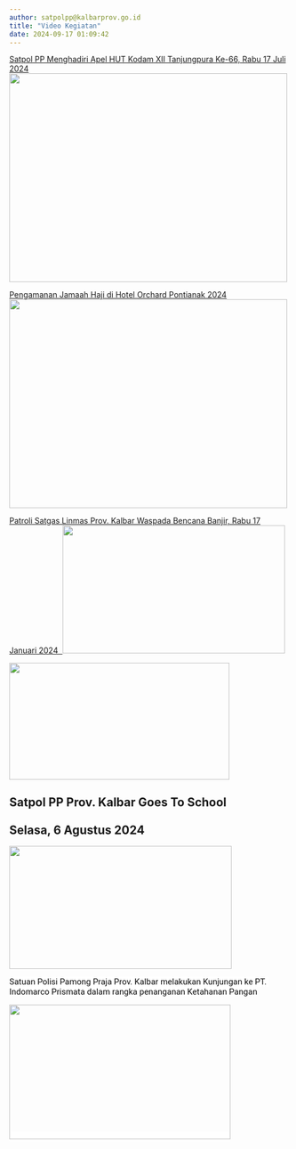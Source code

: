 ```yaml
---
author: satpolpp@kalbarprov.go.id
title: "Video Kegiatan"
date: 2024-09-17 01:09:42
---
```

<p style="text-align: left;"></p>

<p style="text-align: left;"><a href="https://vt.tiktok.com/ZSYWv1hyn/">Satpol PP Menghadiri Apel HUT Kodam XII Tanjungpura Ke-66, Rabu 17 Juli 2024</a> <img src="/images/nDQXQ9zl6RCDttU5Ll5a.jpeg" width="500" height="375" alt="" /></p>

<p style="text-align: left;"><a href="https://vt.tiktok.com/ZSYWvLqCr/">Pengamanan Jamaah Haji di Hotel Orchard Pontianak 2024</a> &nbsp;<img src="/images/GTw82LWT5huXZAGHuNeC.jpeg" width="500" height="375" alt="" /></p>

<p style="text-align: left;"><a href="https://youtu.be/6KF3CreYwFA?si=KfjQmksF1cq1jAU7">Patroli Satgas Linmas Prov. Kalbar Waspada Bencana Banjir, Rabu 17 Januari 2024 &nbsp;<img src="/images/tJKgMZnK7BXCpgHILqip.jpeg" width="400" height="230" alt="" /></a></p>

<p style="text-align: left;"></p>

<p style="text-align: left;"></p>

<p style="text-align: left;"><a href="https://www.instagram.com/reel/C9kJvVIBkf7/?igsh=NjRrMWZzYmI5em9y"><img src="/images/uVl2y4Uud3iEby6S3Wop.jpeg" width="396" height="210" alt="" /></a></p>

<h2 style="text-align: left; line-height: 1;">Satpol PP Prov. Kalbar Goes To School</h2>

<h2 style="text-align: left; line-height: 1;">Selasa, 6 Agustus 2024</h2>

<p style="text-align: left;"><a href="https://www.youtube.com/watch?v=F9DxJdnKx5k"><img src="/images/qWmLwJ6ZYRRLAVcD5Yr3.jpeg" width="400" height="221" alt="" /></a></p>

<p style="text-align: left;"></p>

<p style="text-align: left;"><span style="color: #0d0d0d; font-family: Roboto, Noto, sans-serif; font-size: 15px; white-space-collapse: preserve; background-color: #ffffff;">Satuan Polisi Pamong Praja Prov. Kalbar melakukan Kunjungan ke PT. Indomarco Prismata dalam rangka penanganan Ketahanan Pangan</span><span style="color: #0d0d0d; font-family: Roboto, Noto, sans-serif; font-size: 15px; white-space-collapse: preserve; background-color: #ffffff;"></span></p>

<p style="text-align: left; line-height: 1;"><a href="https://youtu.be/u0vdylx8DWw" title="Satuan Polisi Pamong Praja Prov. Kalbar melakukan Kunjungan ke PT. Indomarco Prismata dalam rangka penanganan Ketahanan Pangan"><span style="color: #0d0d0d; font-family: Roboto, Noto, sans-serif; font-size: 15px; white-space-collapse: preserve; background-color: #ffffff;"><img src="/images/H7fNfwrfOnjFBbP8tS23.png" width="398" height="242" alt="" /></span></a></p>

<p style="text-align: left; line-height: 1;"><span style="color: #0d0d0d; font-family: Roboto, Noto, sans-serif; font-size: 15px; white-space-collapse: preserve; background-color: #ffffff;"></span></p>
